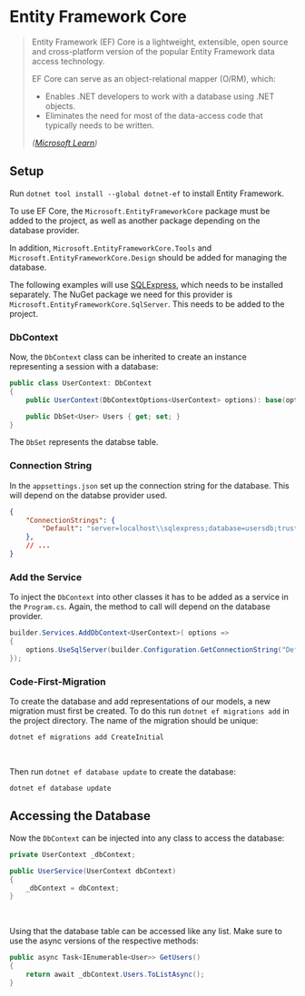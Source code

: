 # Entity Framework Core
> Entity Framework (EF) Core is a lightweight, extensible, open source and cross-platform version of the popular Entity Framework data access technology.
> 
> EF Core can serve as an object-relational mapper (O/RM), which:
> - Enables .NET developers to work with a database using .NET objects.
> - Eliminates the need for most of the data-access code that typically needs to be written.
> 
> *([Microsoft Learn](https://learn.microsoft.com/en-us/ef/core/))*

## Setup
Run `dotnet tool install --global dotnet-ef` to install Entity Framework.

To use EF Core, the `Microsoft.EntityFrameworkCore` package must be added to the project, as well as another package depending on the database provider.

In addition, `Microsoft.EntityFrameworkCore.Tools` and `Microsoft.EntityFrameworkCore.Design` should be added for managing the database.

The following examples will use [SQLExpress](https://www.microsoft.com/de-de/sql-server/sql-server-downloads), which needs to be installed separately. 
The NuGet package we need for this provider is `Microsoft.EntityFrameworkCore.SqlServer`. This needs to be added to the project.

### DbContext
Now, the `DbContext` class can be inherited to create an instance representing a session with a database:
```cs
public class UserContext: DbContext
{
    public UserContext(DbContextOptions<UserContext> options): base(options) { }

    public DbSet<User> Users { get; set; }
}
```
The `DbSet` represents the databse table.

### Connection String
In the `appsettings.json` set up the connection string for the database. This will depend on the databse provider used.
```json
{
    "ConnectionStrings": {
        "Default": "server=localhost\\sqlexpress;database=usersdb;trusted_connection=true;TrustServerCertificate=true"
    },
    // ...
}
```

### Add the Service
To inject the `DbContext` into other classes it has to be added as a service in the `Program.cs`. Again, the method to call will depend on the database provider.
```cs
builder.Services.AddDbContext<UserContext>( options =>
{
    options.UseSqlServer(builder.Configuration.GetConnectionString("Default"));
});
```

### Code-First-Migration
To create the database and add representations of our models, a new migration must first be created. To do this run `dotnet ef migrations add` in the project directory. The name of the migration should be unique:
```
dotnet ef migrations add CreateInitial
```

<br>

Then run `dotnet ef database update` to create the database:
```
dotnet ef database update
```

## Accessing the Database
Now the `DbContext` can be injected into any class to access the database:
```cs
private UserContext _dbContext;

public UserService(UserContext dbContext)
{
    _dbContext = dbContext;
}
```

<br>

Using that the database table can be accessed like any list. Make sure to use the async versions of the respective methods:
```cs
public async Task<IEnumerable<User>> GetUsers()
{
    return await _dbContext.Users.ToListAsync();
}
```